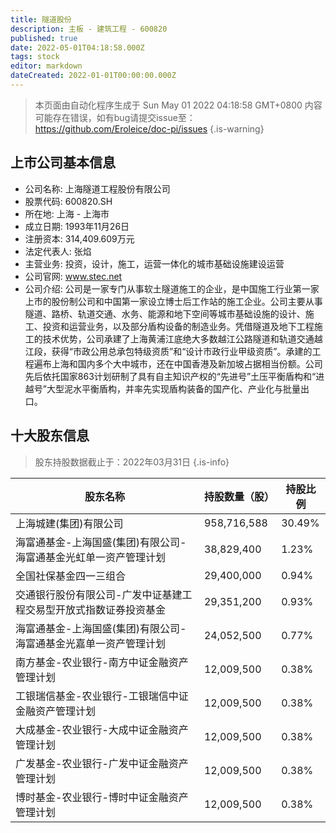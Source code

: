 ```yaml
---
title: 隧道股份
description: 主板 - 建筑工程 - 600820
published: true
date: 2022-05-01T04:18:58.000Z
tags: stock
editor: markdown
dateCreated: 2022-01-01T00:00:00.000Z
---
```


> 本页面由自动化程序生成于 Sun May 01 2022 04:18:58 GMT+0800
> 内容可能存在错误，如有bug请提交issue至：https://github.com/Eroleice/doc-pi/issues
{.is-warning}

## 上市公司基本信息
- 公司名称: 上海隧道工程股份有限公司
- 股票代码: 600820.SH
- 所在地: 上海 - 上海市
- 成立日期: 1993年11月26日
- 注册资本: 314,409.609万元
- 法定代表人: 张焰
- 主营业务: 投资，设计，施工，运营一体化的城市基础设施建设运营
- 公司官网: www.stec.net
- 公司介绍: 公司是一家专门从事软土隧道施工的企业，是中国施工行业第一家上市的股份制公司和中国第一家设立博士后工作站的施工企业。公司主要从事隧道、路桥、轨道交通、水务、能源和地下空间等城市基础设施的设计、施工、投资和运营业务，以及部分盾构设备的制造业务。凭借隧道及地下工程施工的技术优势，公司承建了上海黄浦江底绝大多数越江公路隧道和轨道交通越江段，获得“市政公用总承包特级资质”和“设计市政行业甲级资质”。承建的工程遍布上海和国内多个大中城市，还在中国香港及新加坡占据相当份额。公司先后依托国家863计划研制了具有自主知识产权的“先进号”土压平衡盾构和“进越号”大型泥水平衡盾构，并率先实现盾构装备的国产化、产业化与批量出口。


## 十大股东信息
> 股东持股数据截止于：2022年03月31日
{.is-info}

| 股东名称 | 持股数量（股） | 持股比例 |
| --- | --- | --- |
| 上海城建(集团)有限公司 | 958,716,588 | 30.49% |
| 海富通基金-上海国盛(集团)有限公司-海富通基金光虹单一资产管理计划 | 38,829,400 | 1.23% |
| 全国社保基金四一三组合 | 29,400,000 | 0.94% |
| 交通银行股份有限公司-广发中证基建工程交易型开放式指数证券投资基金 | 29,351,200 | 0.93% |
| 海富通基金-上海国盛(集团)有限公司-海富通基金光嘉单一资产管理计划 | 24,052,500 | 0.77% |
| 南方基金-农业银行-南方中证金融资产管理计划 | 12,009,500 | 0.38% |
| 工银瑞信基金-农业银行-工银瑞信中证金融资产管理计划 | 12,009,500 | 0.38% |
| 大成基金-农业银行-大成中证金融资产管理计划 | 12,009,500 | 0.38% |
| 广发基金-农业银行-广发中证金融资产管理计划 | 12,009,500 | 0.38% |
| 博时基金-农业银行-博时中证金融资产管理计划 | 12,009,500 | 0.38% |




